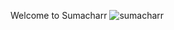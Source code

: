 Welcome to Sumacharr
![sumacharr](https://github.com/prithvi99/Sumacharr/assets/29856395/97d15117-1f8f-4c37-9a6d-4f0a0e4a7fe9)
